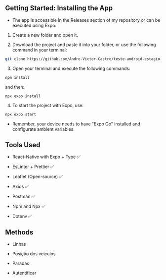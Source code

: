 ## Getting Started: Installing the App

- The app is accessible in the Releases section of my repository or can be executed using Expo:

1. Create a new folder and open it.

2. Download the project and paste it into your folder, or use the following command in your terminal:

~~~bash
git clone https://github.com/Andre-Victor-Castro/teste-android-estagio-v1.git 
~~~
 
3. Open your terminal and execute the following commands:

~~~bash
npm install
~~~
and then:
~~~~bash
npx expo install
~~~~

4. To start the project with Expo, use:

~~~~bash
npx expo start
~~~~

- Remember, your device needs to have "Expo Go" installed and configurate ambient variables.

## Tools Used

- React-Native with Expo + Type ✅

- EsLinter + Prettier ✅

- Leaflet (Open-source) ✅

- Axios ✅

- Postman ✅

- Npm and Npx ✅

- Dotenv ✅

## Methods

- Linhas 

- Posição dos veiculos

- Paradas

- Autentificar
